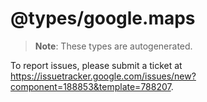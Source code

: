 # @types/google.maps

> **Note**: These types are autogenerated.

To report issues, please submit a ticket at https://issuetracker.google.com/issues/new?component=188853&template=788207.
